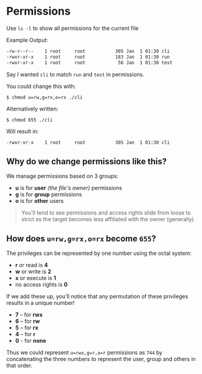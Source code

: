 # Permissions

Use `ls -l` to show all permissions for the current file

Example Output:

```sh
-rw-r--r--    1 root     root           305 Jan  1 01:30 cli
-rwxr-xr-x    1 root     root           183 Jan  1 01:30 run
-rwxr-xr-x    1 root     root            56 Jan  1 01:30 test
```

Say I wanted `cli` to match `run` and `test` in permissions.

You could change this with:
```
$ chmod u=rw,g=rx,o=rx ./cli
```

Alternatively written:
```
$ chmod 655 ./cli
```

Will result in:

```sh
-rwxr-xr-x    1 root     root           305 Jan  1 01:30 cli
```

## Why do we change permissions like this?

We manage permissions based on 3 groups:

- **u** is for **user** *(the file's owner)* permissions
- **g** is for **group** permissions
- **o** is for **other** users

> You'll tend to see permissions and access rights slide from loose to strict as the target becomes less affiliated with the owner (generally)

## How does `u=rw,g=rx,o=rx` become `655`?

The privileges can be represented by one number using the octal system:

- **r** or read is **4**
- **w** or write is  **2**
- **x** or execute is **1**
- no access rights is **0**

If we add these up, you'll notice that any permutation of these privileges results in a unique number! 

- **7** – for **rwx**
- **6** – for **rw**
- **5** – for **rx**
- **4** – for **r**
- **0** - for **none**

Thus we could represent `u=rwx,g=r,o=r` permissions as `744` by concatenating the three numbers to represent the user, group and others in that order.
